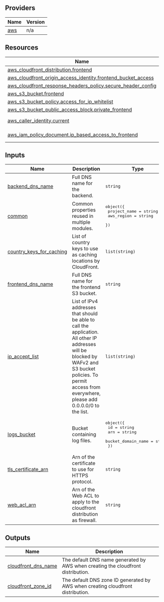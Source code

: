 <!-- BEGIN_TF_DOCS -->


## Providers

| Name | Version |
|------|---------|
| <a name="provider_aws"></a> [aws](#provider\_aws) | n/a |

## Resources

| Name | Type |
|------|------|
| [aws_cloudfront_distribution.frontend](https://registry.terraform.io/providers/hashicorp/aws/latest/docs/resources/cloudfront_distribution) | resource |
| [aws_cloudfront_origin_access_identity.frontend_bucket_access](https://registry.terraform.io/providers/hashicorp/aws/latest/docs/resources/cloudfront_origin_access_identity) | resource |
| [aws_cloudfront_response_headers_policy.secure_header_config](https://registry.terraform.io/providers/hashicorp/aws/latest/docs/resources/cloudfront_response_headers_policy) | resource |
| [aws_s3_bucket.frontend](https://registry.terraform.io/providers/hashicorp/aws/latest/docs/resources/s3_bucket) | resource |
| [aws_s3_bucket_policy.access_for_ip_whitelist](https://registry.terraform.io/providers/hashicorp/aws/latest/docs/resources/s3_bucket_policy) | resource |
| [aws_s3_bucket_public_access_block.private_frontend](https://registry.terraform.io/providers/hashicorp/aws/latest/docs/resources/s3_bucket_public_access_block) | resource |
| [aws_caller_identity.current](https://registry.terraform.io/providers/hashicorp/aws/latest/docs/data-sources/caller_identity) | data source |
| [aws_iam_policy_document.ip_based_access_to_frontend](https://registry.terraform.io/providers/hashicorp/aws/latest/docs/data-sources/iam_policy_document) | data source |

## Inputs

| Name | Description | Type | Default |
|------|-------------|------|---------|
| <a name="input_backend_dns_name"></a> [backend\_dns\_name](#input\_backend\_dns\_name) | Full DNS name for the backend. | `string` | n/a |
| <a name="input_common"></a> [common](#input\_common) | Common properties reused in multiple modules. | <pre>object({<br>    project_name = string<br>    aws_region   = string<br>  })</pre> | n/a |
| <a name="input_country_keys_for_caching"></a> [country\_keys\_for\_caching](#input\_country\_keys\_for\_caching) | List of country keys to use as caching locations by CloudFront. | `list(string)` | n/a |
| <a name="input_frontend_dns_name"></a> [frontend\_dns\_name](#input\_frontend\_dns\_name) | Full DNS name for the frontend S3 bucket. | `string` | n/a |
| <a name="input_ip_accept_list"></a> [ip\_accept\_list](#input\_ip\_accept\_list) | List of IPv4 addresses that should be able to call the application. All other IP addresses will be blocked by WAFv2 and S3 bucket policies. To permit access from everywhere, please add 0.0.0.0/0 to the list. | `list(string)` | n/a |
| <a name="input_logs_bucket"></a> [logs\_bucket](#input\_logs\_bucket) | Bucket containing log files. | <pre>object({<br>    id                 = string<br>    arn                = string<br>    bucket_domain_name = string<br>  })</pre> | n/a |
| <a name="input_tls_certificate_arn"></a> [tls\_certificate\_arn](#input\_tls\_certificate\_arn) | Arn of the certificate to use for HTTPS protocol. | `string` | n/a |
| <a name="input_web_acl_arn"></a> [web\_acl\_arn](#input\_web\_acl\_arn) | Arn of the Web ACL to apply to the cloudfront distribution as firewall. | `string` | n/a |

## Outputs

| Name | Description |
|------|-------------|
| <a name="output_cloudfront_dns_name"></a> [cloudfront\_dns\_name](#output\_cloudfront\_dns\_name) | The default DNS name generated by AWS when creating the cloudfront distribution. |
| <a name="output_cloudfront_zone_id"></a> [cloudfront\_zone\_id](#output\_cloudfront\_zone\_id) | The default DNS zone ID generated by AWS when creating cloudfront distribution. |
<!-- END_TF_DOCS -->